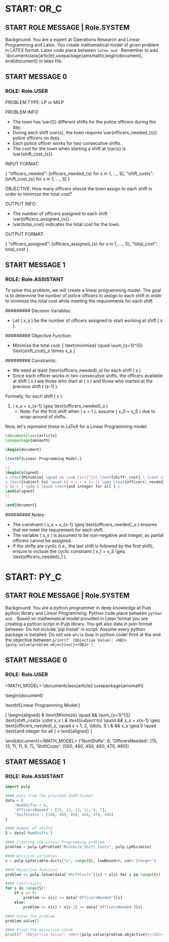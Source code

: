 # START: OR_C 
## START ROLE MESSAGE | Role.SYSTEM 
Background: You are a expert at Operations Research and Linear Programming and Latex. You create mathematical model of given problem in LATEX format. Latex code place between ```latex and ``` Remember to add 'documentclass{article},usepackage{amsmath},begin{document}, end{document} in latex file. 
## START MESSAGE 0 
### ROLE: Role.USER
<DESCRIPTION>
PROBLEM TYPE: LP or MILP

PROBLEM INFO:

- The town has \var{S} different shifts for the police officers during the day.
- During each shift \var{s}, the town requires \var{officers_needed_{s}} police officers on duty.
- Each police officer works for two consecutive shifts.
- The cost for the town when starting a shift at \var{s} is \var{shift_cost_{s}}.

INPUT FORMAT: 

{
    "officers_needed": [officers_needed_{s} for s in 1, ..., S],
    "shift_costs": [shift_cost_{s} for s in 1, ..., S]
}

OBJECTIVE: How many officers should the town assign to each shift in order to minimize the total cost?

OUTPUT INFO:

- The number of officers assigned to each shift \var{officers_assigned_{s}}.
- \var{total_cost} indicates the total cost for the town.

OUTPUT FORMAT:

{
    "officers_assigned": [officers_assigned_{s} for s in 1, ..., S],
    "total_cost": total_cost
}
</DESCRIPTION>


## START MESSAGE 1 
### ROLE: Role.ASSISTANT
To solve this problem, we will create a linear programming model. The goal is to determine the number of police officers to assign to each shift in order to minimize the total cost while meeting the requirements for each shift.

######### Decision Variables:
- Let \( x_s \) be the number of officers assigned to start working at shift \( s \).

######### Objective Function:
- Minimize the total cost:
  \[
  \text{minimize} \quad \sum_{s=1}^{S} \text{shift\_cost}_s \times x_s
  \]

######### Constraints:
- We need at least \(\text{officers\_needed}_s\) for each shift \( s \).
- Since each officer works in two consecutive shifts, the officers available at shift \( s \) are those who start at \( s \) and those who started at the previous shift \( (s-1) \).

Formally, for each shift \( s \):
1. \( x_s + x_{s-1} \geq \text{officers\_needed}_s \)
   - Note: For the first shift when \( s = 1 \), assume \( x_0 = x_S \) due to wrap-around of shifts.

Now, let's represent these in LaTeX for a Linear Programming model.

```latex
\documentclass{article}
\usepackage{amsmath}

\begin{document}

\textbf{Linear Programming Model:}

\[
\begin{aligned}
& \text{Minimize} \quad && \sum_{s=1}^{S} \text{shift\_cost}_s \cdot x_s \\
& \text{subject to} \quad && x_s + x_{s-1} \geq \text{officers\_needed}_s, \quad s = 1, 2, \ldots, S \\
& && x_s \geq 0 \quad \text{and integer for all } s
\end{aligned}
\]

\end{document}
```

######### Notes:
- The constraint \( x_s + x_{s-1} \geq \text{officers\_needed}_s \) ensures that we meet the requirement for each shift.
- The variable \( x_s \) is assumed to be non-negative and integer, as partial officers cannot be assigned.
- If the shifts are cyclic (i.e., the last shift is followed by the first shift), ensure to include the cyclic constraint \( x_1 + x_S \geq \text{officers\_needed}_1 \).

# START: PY_C 
## START ROLE MESSAGE | Role.SYSTEM 
Background: You are a python programmer in deep knowledge at Pulp python library and Linear Programming. Python code place between ```python and ```. Based on mathematical model provided in Latex format you are creating a python script in Pulp library. You get also data in json format between: <DATA></DATA> Do not include 'pip install' in script. Assume every python package is installed. Do not use `while` loop in python code! Print at the end the objective between <OBJ></OBJ> `print(f' (Objective Value): <OBJ>{pulp.value(problem.objective)}</OBJ>')` 
## START MESSAGE 0 
### ROLE: Role.USER
<MATH_MODEL>
\documentclass{article}
\usepackage{amsmath}

\begin{document}

\textbf{Linear Programming Model:}

\[
\begin{aligned}
& \text{Minimize} \quad && \sum_{s=1}^{S} \text{shift\_cost}_s \cdot x_s \\
& \text{subject to} \quad && x_s + x_{s-1} \geq \text{officers\_needed}_s, \quad s = 1, 2, \ldots, S \\
& && x_s \geq 0 \quad \text{and integer for all } s
\end{aligned}
\]

\end{document}</MATH_MODEL>
<DATA>
{'NumShifts': 6, 'OfficersNeeded': [15, 13, 11, 11, 9, 7], 'ShiftCosts': [500, 480, 450, 460, 470, 490]}</DATA>


## START MESSAGE 1 
### ROLE: Role.ASSISTANT
```python
import pulp

#### Data from the provided JSON format
data = {
    'NumShifts': 6,
    'OfficersNeeded': [15, 13, 11, 11, 9, 7],
    'ShiftCosts': [500, 480, 450, 460, 470, 490]
}

#### Number of shifts
S = data['NumShifts']

#### Creating the Linear Programming problem
problem = pulp.LpProblem("Minimize_Shift_Costs", pulp.LpMinimize)

#### Decision variables
x = pulp.LpVariable.dicts("x", range(S), lowBound=0, cat='Integer')

#### Objective function
problem += pulp.lpSum(data['ShiftCosts'][s] * x[s] for s in range(S))

#### Constraints
for s in range(S):
    if s == 0:
        problem += x[s] >= data['OfficersNeeded'][s]
    else:
        problem += x[s] + x[s-1] >= data['OfficersNeeded'][s]

#### Solve the problem
problem.solve()

#### Print the objective value
print(f' (Objective Value): <OBJ>{pulp.value(problem.objective)}</OBJ>')
```

